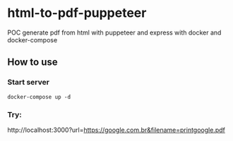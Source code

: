 # html-to-pdf-puppeteer

POC generate pdf from html with puppeteer and express with docker and docker-compose

## How to use

### Start server
`docker-compose up -d`

### Try: 

http://localhost:3000?url=https://google.com.br&filename=printgoogle.pdf
